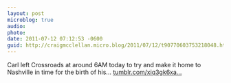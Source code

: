 ```yaml
---
layout: post
microblog: true
audio: 
photo: 
date: 2011-07-12 07:12:53 -0600
guid: http://craigmcclellan.micro.blog/2011/07/12/t90770603753218048.html
---
```

Carl left Crossroads at around 6AM today to try and make it home to Nashville in time for the birth of his... [tumblr.com/xiq3gk6xa...](http://tumblr.com/xiq3gk6xaz)
